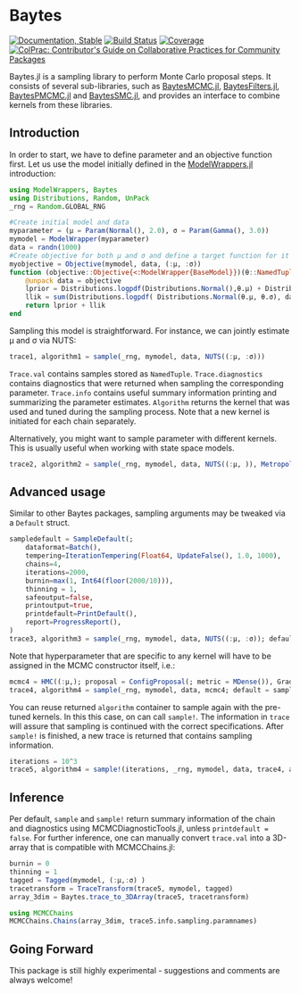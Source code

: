# Baytes

<!---
![logo](docs/src/assets/logo.svg)
[![CI](xxx)](xxx)
[![arXiv article](xxx)](xxx)
-->

[![Documentation, Stable](https://img.shields.io/badge/docs-stable-blue.svg)](https://paschermayr.github.io/Baytes.jl/)
[![Build Status](https://github.com/paschermayr/Baytes.jl/actions/workflows/CI.yml/badge.svg?branch=main)](https://github.com/paschermayr/Baytes.jl/actions/workflows/CI.yml?query=branch%3Amain)
[![Coverage](https://codecov.io/gh/paschermayr/Baytes.jl/branch/main/graph/badge.svg)](https://codecov.io/gh/paschermayr/Baytes.jl)
[![ColPrac: Contributor's Guide on Collaborative Practices for Community Packages](https://img.shields.io/badge/ColPrac-Contributor's%20Guide-blueviolet)](https://github.com/SciML/ColPrac)

Baytes.jl is a sampling library to perform Monte Carlo proposal steps. It consists of several sub-libraries, such as [BaytesMCMC.jl](https://github.com/paschermayr/BaytesMCMC.jl), [BaytesFilters.jl](https://github.com/paschermayr/BaytesFilters.jl), [BaytesPMCMC.jl](https://github.com/paschermayr/BaytesPMCMC.jl) and [BaytesSMC.jl](https://github.com/paschermayr/BaytesSMC.jl), and provides an interface to combine kernels from these libraries.

## Introduction

In order to start, we have to define parameter and an objective function first. Let us use the model initially defined in the [ModelWrappers.jl](https://github.com/paschermayr/ModelWrappers.jl) introduction:

``` julia
using ModelWrappers, Baytes
using Distributions, Random, UnPack
_rng = Random.GLOBAL_RNG

#Create initial model and data
myparameter = (μ = Param(Normal(), 2.0), σ = Param(Gamma(), 3.0))
mymodel = ModelWrapper(myparameter)
data = randn(1000)
#Create objective for both μ and σ and define a target function for it
myobjective = Objective(mymodel, data, (:μ, :σ))
function (objective::Objective{<:ModelWrapper{BaseModel}})(θ::NamedTuple)
	@unpack data = objective
	lprior = Distributions.logpdf(Distributions.Normal(),θ.μ) + Distributions.logpdf(Distributions.Exponential(), θ.σ)
    llik = sum(Distributions.logpdf( Distributions.Normal(θ.μ, θ.σ), data[iter] ) for iter in eachindex(data))
	return lprior + llik
end
```

Sampling this model is straightforward. For instance, we can jointly estimate μ and σ via NUTS:
``` julia
trace1, algorithm1 = sample(_rng, mymodel, data, NUTS((:μ, :σ)))
```

`Trace.val` contains samples stored as `NamedTuple`. `Trace.diagnostics` contains diagnostics that were returned when sampling the corresponding parameter. `Trace.info` contains useful summary information printing and summarizing the parameter estimates. `Algorithm` returns the kernel that was used and tuned during the sampling process. Note that a new kernel is initiated for each chain separately.

Alternatively, you might want to sample parameter with different kernels. This is usually useful when working with state space models.
``` julia
trace2, algorithm2 = sample(_rng, mymodel, data, NUTS((:μ, )), Metropolis( (:σ,) ))
```

## Advanced usage

Similar to other Baytes packages, sampling arguments may be tweaked via a `Default` struct.

``` julia
sampledefault = SampleDefault(;
    dataformat=Batch(),
    tempering=IterationTempering(Float64, UpdateFalse(), 1.0, 1000),
    chains=4,
    iterations=2000,
    burnin=max(1, Int64(floor(2000/10))),
    thinning = 1,
    safeoutput=false,
    printoutput=true,
    printdefault=PrintDefault(),
    report=ProgressReport(),
)
trace3, algorithm3 = sample(_rng, mymodel, data, NUTS((:μ, :σ)); default = sampledefault)
```
Note that hyperparameter that are specific to any kernel will have to be assigned in the MCMC constructor itself, i.e.:
``` julia
mcmc4 = HMC((:μ,); proposal = ConfigProposal(; metric = MDense()), GradientBackend = :ReverseDiff,)
trace4, algorithm4 = sample(_rng, mymodel, data, mcmc4; default = sampledefault)
```

You can reuse returned `algorithm` container to sample again with the pre-tuned kernels. In this this case, on can call `sample!`. The information in `trace` will assure that sampling is continued with the correct specifications. After `sample!` is finished, a new trace is returned that contains sampling information.
``` julia
iterations = 10^3
trace5, algorithm4 = sample!(iterations, _rng, mymodel, data, trace4, algorithm4)
```

## Inference
Per default, `sample` and `sample!` return summary information of the chain and diagnostics using MCMCDiagnosticTools.jl, unless `printdefault = false`. For further inference, one can manually convert `trace.val` into a 3D-array that is compatible with MCMCChains.jl:
``` julia
burnin = 0
thinning = 1
tagged = Tagged(mymodel, (:μ,:σ) )
tracetransform = TraceTransform(trace5, mymodel, tagged)
array_3dim = Baytes.trace_to_3DArray(trace5, tracetransform)

using MCMCChains
MCMCChains.Chains(array_3dim, trace5.info.sampling.paramnames)
```

## Going Forward

This package is still highly experimental - suggestions and comments are always welcome!

<!---
# Citing Baytes.jl

If you use Baytes.jl for your own research, please consider citing the following publication: ...
-->
